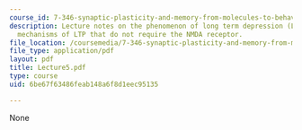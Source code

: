 ```yaml
---
course_id: 7-346-synaptic-plasticity-and-memory-from-molecules-to-behavior-fall-2007
description: Lecture notes on the phenomenon of long term depression (LTD) and the
  mechanisms of LTP that do not require the NMDA receptor.
file_location: /coursemedia/7-346-synaptic-plasticity-and-memory-from-molecules-to-behavior-fall-2007/6be67f63486feab148a6f8d1eec95135_Lecture5.pdf
file_type: application/pdf
layout: pdf
title: Lecture5.pdf
type: course
uid: 6be67f63486feab148a6f8d1eec95135

---
```

None